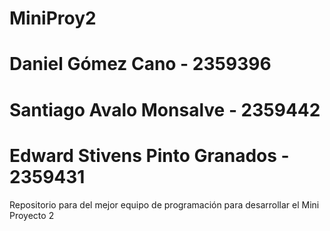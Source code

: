 # MiniProy2
# Daniel Gómez Cano - 2359396
# Santiago Avalo Monsalve - 2359442
# Edward Stivens Pinto Granados - 2359431
Repositorio para del mejor equipo de programación para desarrollar el Mini Proyecto 2
